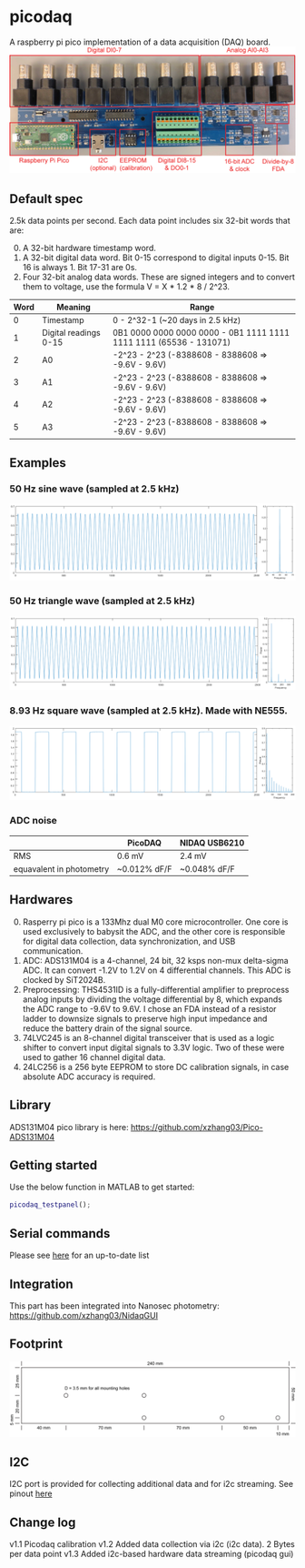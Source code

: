 # picodaq
A raspberry pi pico implementation of a data acquisition (DAQ) board.
![Picture](https://github.com/xzhang03/picodaq/blob/main/images/Picture.png)

## Default spec
2.5k data points per second. Each data point includes six 32-bit words that are:

0. A 32-bit hardware timestamp word.
1. A 32-bit digital data word. Bit 0-15 correspond to digital inputs 0-15. Bit 16 is always 1. Bit 17-31 are 0s.
2. Four 32-bit analog data words. These are signed integers and to convert them to voltage, use the formula V = X * 1.2 * 8 / 2^23.

| Word | Meaning | Range |
| ---- | ------- | ----- |
| 0 | Timestamp | 0 - 2^32-1 (~20 days in 2.5 kHz) |
| 1 | Digital readings 0-15 | 0B1 0000 0000 0000 0000 - 0B1 1111 1111 1111 1111 (65536 - 131071) |
| 2 | A0 | -2^23 - 2^23 (-8388608 - 8388608 => -9.6V - 9.6V) | 
| 3 | A1 | -2^23 - 2^23 (-8388608 - 8388608 => -9.6V - 9.6V) | 
| 4 | A2 | -2^23 - 2^23 (-8388608 - 8388608 => -9.6V - 9.6V) | 
| 5 | A3 | -2^23 - 2^23 (-8388608 - 8388608 => -9.6V - 9.6V) | 

## Examples
### 50 Hz sine wave (sampled at 2.5 kHz)
![Sine](https://github.com/xzhang03/picodaq/blob/main/images/sine.png)

### 50 Hz triangle wave (sampled at 2.5 kHz)
![triangle](https://github.com/xzhang03/picodaq/blob/main/images/triangle.png)

### 8.93 Hz square wave (sampled at 2.5 kHz). Made with NE555.
![Square](https://github.com/xzhang03/picodaq/blob/main/images/square.png)

### ADC noise
| | PicoDAQ | NIDAQ USB6210 |
| - | ------- | ---------- |
| RMS | 0.6 mV | 2.4 mV |
| equavalent in photometry | ~0.012% dF/F | ~0.048% dF/F |

## Hardwares
0. Rasperry pi pico is a 133Mhz dual M0 core microcontroller. One core is used exclusively to babysit the ADC, and the other core is responsible for digital data collection, data synchronization, and USB communication.
1. ADC: ADS131M04 is a 4-channel, 24 bit, 32 ksps non-mux delta-sigma ADC. It can convert -1.2V to 1.2V on 4 differential channels. This ADC is clocked by SiT2024B.
2. Preprocessing: THS4531ID is a fully-differential amplifier to preprocess analog inputs by dividing the voltage differential by 8, which expands the ADC range to -9.6V to 9.6V. I chose an FDA instead of a resistor ladder to downsize signals to preserve high input impedance and reduce the battery drain of the signal source.
3. 74LVC245 is an 8-channel digital transceiver that is used as a logic shifter to convert input digital signals to 3.3V logic. Two of these were used to gather 16 channel digital data.
4. 24LC256 is a 256 byte EEPROM to store DC calibration signals, in case absolute ADC accuracy is required.

## Library
ADS131M04 pico library is here: https://github.com/xzhang03/Pico-ADS131M04

## Getting started
Use the below function in MATLAB to get started:
```Matlab
picodaq_testpanel();
```

## Serial commands
Please see [here](https://github.com/xzhang03/picodaq/blob/main/picodaq/2_sem.ino) for an up-to-date list

## Integration
This part has been integrated into Nanosec photometry: https://github.com/xzhang03/NidaqGUI

## Footprint
![footprint](https://github.com/xzhang03/picodaq/blob/main/PCB/picodaq/footprint.png)

## I2C
I2C port is provided for collecting additional data and for i2c streaming. See pinout [here](https://github.com/xzhang03/NidaqGUI/blob/master/PCBs/I2C_notes/readme.md)

## Change log
v1.1 Picodaq calibration
v1.2 Added data collection via i2c (i2c data). 2 Bytes per data point
v1.3 Added i2c-based hardware data streaming (picodaq gui)
